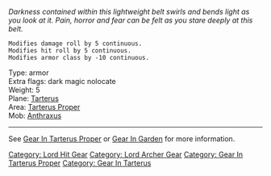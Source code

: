 *Darkness contained within this lightweight belt swirls and bends light
as you look at it. Pain, horror and fear can be felt as you stare deeply
at this belt.*

`Modifies damage roll by 5 continuous.`  
`Modifies hit roll by 5 continuous.`  
`Modifies armor class by -10 continuous.`

Type: armor  
Extra flags: dark magic nolocate  
Weight: 5  
Plane: [Tarterus](:Category:Tarterus "wikilink")  
Area: [Tarterus Proper](:Category:Tarterus_Proper "wikilink")  
Mob: [Anthraxus](Anthraxus "wikilink")

------------------------------------------------------------------------

See [Gear In Tarterus
Proper](:Category:Gear_In_Tarterus_Proper "wikilink") or [Gear In
Garden](:Category:Gear_In_Garden "wikilink") for more information.

[Category: Lord Hit Gear](Category:_Lord_Hit_Gear "wikilink") [Category:
Lord Archer Gear](Category:_Lord_Archer_Gear "wikilink") [Category: Gear
In Tarterus Proper](Category:_Gear_In_Tarterus_Proper "wikilink")
[Category: Gear In Tarterus](Category:_Gear_In_Tarterus "wikilink")
